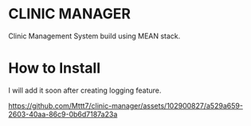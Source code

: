 # CLINIC MANAGER
Clinic Management System build using MEAN stack.

# How to Install
I will add it soon after creating logging feature.

https://github.com/Mttt7/clinic-manager/assets/102900827/a529a659-2603-40aa-86c9-0b6d7187a23a

